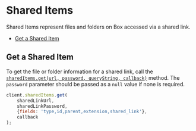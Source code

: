Shared Items
============

Shared Items represent files and folders on Box accessed via a shared link.

* [Get a Shared Item](#get-a-shared-item)

Get a Shared Item
-----------------

To get the file or folder information for a shared link, call the [`sharedItems.get(url, password, queryString, callback)`](http://opensource.box.com/box-node-sdk/SharedItems.html#get) method. The `password` parameter should be passed as a `null` value if none is required.

```js
client.sharedItems.get(
    sharedLinkUrl,
    sharedLinkPassword,
    {fields: 'type,id,parent,extension,shared_link'},
    callback
);
```
